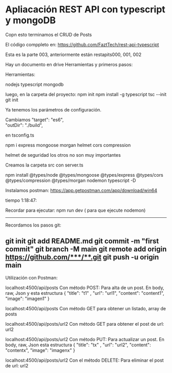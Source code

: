 # Apliacación REST API con typescript y mongoDB

Copn esto terminamos el CRUD de Posts

El código comppleto en: https://github.com/FaztTech/rest-api-typescript


Esta es la parte 003, anteriormente están restapits000, 001, 002

Hay un documento en drive
Herramientas y primeros pasos:

Herramientas:

nodejs
typescript
mongodb

luego, en la carpeta del proyecto:
npm init
npm install -g typescript
tsc --init
git init

Ya tenemos los parámetros de configuración.

Cambiamos 
"target": "es6",  
"outDir": "./build",	

en tsconfig.ts

npm i express mongoose morgan helmet cors compression

helmet de seguridad los otros no son muy importantes

Creamos la carpeta src con server.ts

npm install @types/node @types/mongoose @types/express @types/cors @types/compression @types/morgan nodemon typescript -D


Instalamos postman:
https://app.getpostman.com/app/download/win64

tiempo 1:18:47:

Recordar para ejecutar:
npm run dev ( para que ejecute nodemon)

---

Recordamos los pasos git:


git init
git add README.md
git commit -m "first commit"
git branch -M main
git remote add origin https://github.com/***/**.git
git push -u origin main
---

Utilización con Postman:

localhost:4500/api/posts
Con método POST: 
Para alta de un post. En body, raw, Json y esta estructura
{ 
    "title": "t1" , 
    "url": "url1", 
    "content": "content1", 
    "image": "imagen1" 
}

localhost:4500/api/posts
Con método GET para obtener un listado, array de posts

localhost:4500/api/posts/url2
Con método GET para obtener el post de url: url2

localhost:4500/api/posts/url2
Con método PUT:
Para actualizar un post. En body, raw, Json esta estructura
{ 
    "title": "tx" , 
    "url": "url2", 
    "content": "contentx", 
    "image": "imagenx" 
}

localhost:4500/api/posts/url2
Con el método DELETE:
Para eliminar el post de url: url2




